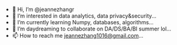 - 👋 Hi, I’m @jeannezhangr
- 👀 I’m interested in data analytics, data privacy&security...
- 🌱 I’m currently learning Numpy, databases, algorithms...
- 💞️ I’m daydreaming to collaborate on DA/DS/BA/BI summer lol...
- 📫 How to reach me jeannezhang1016@gmail.com...

<!---
jeannezhangr/jeannezhangr is a ✨ special ✨ repository because its `README.md` (this file) appears on your GitHub profile.
You can click the Preview link to take a look at your changes.
--->
